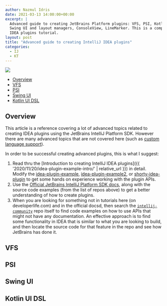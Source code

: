 ```yaml
---
author: Nazmul Idris
date: 2021-03-13 14:00:00+00:00
excerpt: |
  Advanced guide to creating JetBrains Platform plugins: VFS, PSI, Kotlin UI DSL, Dialog, Tool window, List,
  Swing UI and layout managers, ConsoleView, LineMarker. This is a companion of the Introduction to creating IntelliJ 
  IDEA plugins tutorial.
layout: post
title: "Advanced guide to creating IntelliJ IDEA plugins"
categories:
  - IJ
  - KT
---
```


<img class="post-hero-image" src="{{ 'assets/jetbrains-plugin.svg' | relative_url }}"/>

<!-- START doctoc generated TOC please keep comment here to allow auto update -->
<!-- DON'T EDIT THIS SECTION, INSTEAD RE-RUN doctoc TO UPDATE -->

- [Overview](#overview)
- [VFS](#vfs)
- [PSI](#psi)
- [Swing UI](#swing-ui)
- [Kotlin UI DSL](#kotlin-ui-dsl)

<!-- END doctoc generated TOC please keep comment here to allow auto update -->

## Overview

This article is a reference covering a lot of advanced topics related to creating IDEA plugins using the JetBrains
IntelliJ Platform SDK. However there are many advanced topics that are not covered here (such as
[custom language support](https://plugins.jetbrains.com/docs/intellij/custom-language-support.html)).

In order to be successful creating advanced plugins, this is what I suggest:

1. Read thru the [Introduction to creating IntelliJ IDEA
   plugins]({{ '2020/11/20/idea-plugin-example-intro/' | relative_url }}) in detail. Modify the
   [idea-plugin-example](https://github.com/nazmulidris/idea-plugin-example),
   [idea-plugin-example2](https://github.com/nazmulidris/idea-plugin-example2), or
   [shorty-idea-plugin](https://github.com/r3bl-org/shorty-idea-plugin) to get some hands on experience working with the
   plugin APIs.
2. Use the [Official JetBrains IntelliJ Platform SDK docs](https://plugins.jetbrains.com/docs/intellij/welcome.html),
   along with the source code examples (from the list of repos above) to get a better understanding of how to create
   plugins.
3. When you are looking for something not in tutorials here (on developerlife.com) and in the official docsd, then
   search the [`intellij-community`](https://github.com/JetBrains/intellij-community) repo itself to find code examples
   on how to use APIs that might not have any documentation. An effective approach is to find some functionality in IDEA
   that is similar to what you are looking to build, and then locate the source code for that feature in the repo and
   see how JetBrains has done it.

## VFS

## PSI

## Swing UI

## Kotlin UI DSL
